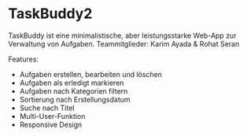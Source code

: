 # TaskBuddy2
TaskBuddy ist eine minimalistische, aber leistungsstarke Web-App zur Verwaltung von Aufgaben.
Teammitglieder: Karim Ayada & Rohat Seran

Features:
- Aufgaben erstellen, bearbeiten und löschen
- Aufgaben als erledigt markieren
- Aufgaben nach Kategorien filtern
- Sortierung nach Erstellungsdatum
- Suche nach Titel
- Multi-User-Funktion
- Responsive Design